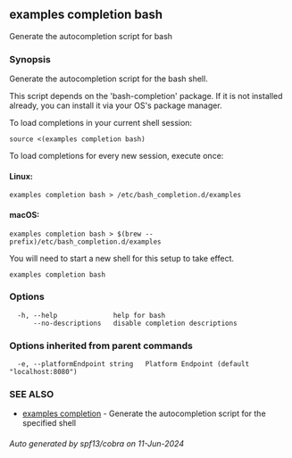 ## examples completion bash

Generate the autocompletion script for bash

### Synopsis

Generate the autocompletion script for the bash shell.

This script depends on the 'bash-completion' package.
If it is not installed already, you can install it via your OS's package manager.

To load completions in your current shell session:

	source <(examples completion bash)

To load completions for every new session, execute once:

#### Linux:

	examples completion bash > /etc/bash_completion.d/examples

#### macOS:

	examples completion bash > $(brew --prefix)/etc/bash_completion.d/examples

You will need to start a new shell for this setup to take effect.


```
examples completion bash
```

### Options

```
  -h, --help              help for bash
      --no-descriptions   disable completion descriptions
```

### Options inherited from parent commands

```
  -e, --platformEndpoint string   Platform Endpoint (default "localhost:8080")
```

### SEE ALSO

* [examples completion](examples_completion.md)	 - Generate the autocompletion script for the specified shell

###### Auto generated by spf13/cobra on 11-Jun-2024
